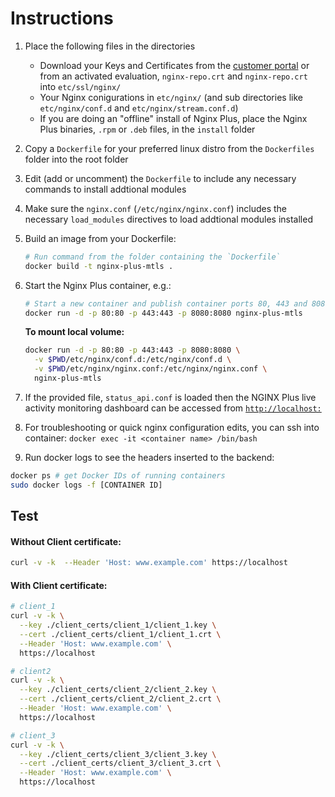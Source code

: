 # Instructions
 1. Place the following files in the directories
    * Download your Keys and Certificates from the [customer portal](https://cs.nginx.com/) or from
    an activated evaluation, `nginx-repo.crt` and `nginx-repo.crt` into `etc/ssl/nginx/`
    * Your Nginx conigurations in `etc/nginx/` (and sub directories like `etc/nginx/conf.d` and `etc/nginx/stream.conf.d`)
    * If you are doing an "offline" install of Nginx Plus, place the Nginx Plus binaries, `.rpm` or `.deb` files, in the `install` folder
 2. Copy a `Dockerfile` for your preferred linux distro from the `Dockerfiles` folder into the root folder
 3. Edit (add or uncomment) the `Dockerfile` to include any necessary commands to install addtional modules
 4. Make sure the `nginx.conf` (`/etc/nginx/nginx.conf`) includes the necessary `load_modules` directives to load addtional modules installed
 5. Build an image from your Dockerfile:
    ```bash
    # Run command from the folder containing the `Dockerfile`
    docker build -t nginx-plus-mtls .
    ```
 6. Start the Nginx Plus container, e.g.:
    ```bash
    # Start a new container and publish container ports 80, 443 and 8080 to the host
    docker run -d -p 80:80 -p 443:443 -p 8080:8080 nginx-plus-mtls
    ```

    **To mount local volume:**

    ```bash
    docker run -d -p 80:80 -p 443:443 -p 8080:8080 \
      -v $PWD/etc/nginx/conf.d:/etc/nginx/conf.d \
      -v $PWD/etc/nginx/nginx.conf:/etc/nginx/nginx.conf \
      nginx-plus-mtls
    ```

 7. If the provided file, `status_api.conf` is loaded then the NGINX Plus live activity monitoring dashboard can be
    accessed from [`http://localhost:`](http://localhost:8080)
 8. For troubleshooting or quick nginx configuration edits, you can ssh into container: `docker exec -it <container name> /bin/bash`

 9. Run docker logs to see the headers inserted to the backend:

   ```bash
   docker ps # get Docker IDs of running containers
   sudo docker logs -f [CONTAINER ID]
   ```
   
## Test

#### Without Client certificate:

```bash
curl -v -k  --Header 'Host: www.example.com' https://localhost
```

#### With Client certificate:


```bash
# client_1
curl -v -k \
  --key ./client_certs/client_1/client_1.key \
  --cert ./client_certs/client_1/client_1.crt \
  --Header 'Host: www.example.com' \
  https://localhost

# client2
curl -v -k \
  --key ./client_certs/client_2/client_2.key \
  --cert ./client_certs/client_2/client_2.crt \
  --Header 'Host: www.example.com' \
  https://localhost

# client_3
curl -v -k \
  --key ./client_certs/client_3/client_3.key \
  --cert ./client_certs/client_3/client_3.crt \
  --Header 'Host: www.example.com' \
  https://localhost
  ```